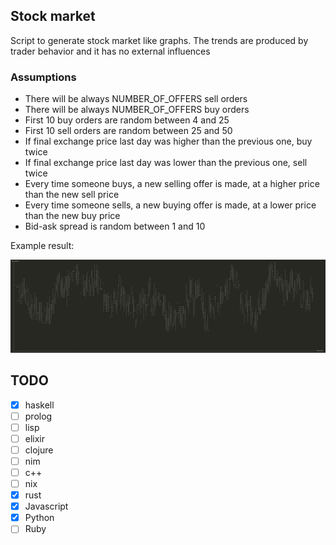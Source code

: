 ## Stock market

Script to generate stock market like graphs. The trends are produced by trader behavior and it has no external influences

### Assumptions

- There will be always NUMBER_OF_OFFERS sell orders
- There will be always NUMBER_OF_OFFERS buy orders
- First 10 buy orders are random between 4 and 25
- First 10 sell orders are random between 25 and 50
- If final exchange price last day was higher than the previous one, buy twice
- If final exchange price last day was lower than the previous one, sell twice
- Every time someone buys, a new selling offer is made, at a higher price than the new sell price
- Every time someone sells, a new buying offer is made, at a lower price than the new buy price
- Bid-ask spread is random between 1 and 10

Example result:

![stock graph](stock-graph.png)


## TODO

- [x] haskell
- [ ] prolog
- [ ] lisp
- [ ] elixir
- [ ] clojure
- [ ] nim
- [ ] c++
- [ ] nix
- [x] rust
- [x] Javascript
- [x] Python
- [ ] Ruby
